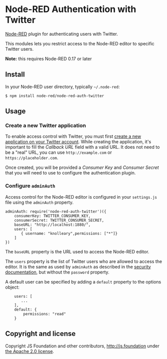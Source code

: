 # Node-RED Authentication with Twitter

[Node-RED](https://nodered.org) plugin for authenticating users with Twitter.

This modules lets you restrict access to the Node-RED editor to specific Twitter
users.

**Note:** this requires Node-RED 0.17 or later


## Install

In your Node-RED user directory, typically `~/.node-red`:

    $ npm install node-red/node-red-auth-twitter

## Usage

### Create a new Twitter application

To enable access control with Twitter, you must first [create a new application
on your Twitter account](https://apps.twitter.com/app/new). While creating the 
application, it's important to fill the _Callback URL_ field with a valid URL.
It does not need to be a "real" URL, you can use `http://example.com` or
`https://placeholder.com`.

Once created, you will be provided a _Consumer Key_ and _Consumer Secret_ that
you will need to use to configure the authentication plugin.

### Configure `adminAuth`

Access control for the Node-RED editor is configured in your `settings.js` file
using the `adminAuth` property.

    adminAuth: require('node-red-auth-twitter')({
        consumerKey: TWITTER_CONSUMER_KEY,
        consumerSecret: TWITTER_CONSUMER_SECRET,
        baseURL: "http://localhost:1880/",
        users: [
           { username: "knolleary",permissions: ["*"]}
        ]
    })

The `baseURL` property is the URL used to access the Node-RED editor.

The `users` property is the list of Twitter users who are allowed to access the
editor. It is the same as used by `adminAuth` as described in the [security documentation](http://nodered.org/docs/security), but without the `password` property.

A default user can be specified by adding a `default` property to the options object:

        users: [
           ...
        ],
        default: {
            permissions: "read"
        }

## Copyright and license

Copyright JS Foundation and other contributors, http://js.foundation under [the Apache 2.0 license](LICENSE).
